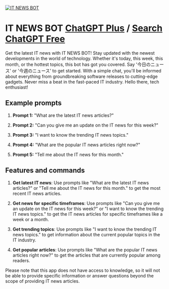 
[![IT NEWS BOT](https://files.oaiusercontent.com/file-6mw2tA4vAawDtp1UtjNr7X8g?se=2123-10-16T07%3A05%3A12Z&sp=r&sv=2021-08-06&sr=b&rscc=max-age%3D31536000%2C%20immutable&rscd=attachment%3B%20filename%3Db3bc80fc-cc67-4b8f-9755-1b60b763d9b2.png&sig=1Kk4%2BMMX0FNgQ9wcRgP3CnBePVMTf7CIbwFRuMh1EvY%3D)](https://chat.openai.com/g/g-vjSVjBqvQ-it-news-bot)

# IT NEWS BOT [ChatGPT Plus](https://chat.openai.com/g/g-vjSVjBqvQ-it-news-bot) / [Search ChatGPT Free](https://gptcall.net/index.html#/?search=IT%20NEWS%20BOT)

Get the latest IT news with IT NEWS BOT! Stay updated with the newest developments in the world of technology. Whether it's today, this week, this month, or the hottest topics, this bot has got you covered. Say '今日のニュース' or '今週のニュース' to get started. With a simple chat, you'll be informed about everything from groundbreaking software releases to cutting-edge gadgets. Never miss a beat in the fast-paced IT industry. Hello there, tech enthusiast!

## Example prompts

1. **Prompt 1:** "What are the latest IT news articles?"

2. **Prompt 2:** "Can you give me an update on the IT news for this week?"

3. **Prompt 3:** "I want to know the trending IT news topics."

4. **Prompt 4:** "What are the popular IT news articles right now?"

5. **Prompt 5:** "Tell me about the IT news for this month."

## Features and commands

1. **Get latest IT news**: Use prompts like "What are the latest IT news articles?" or "Tell me about the IT news for this month." to get the most recent IT news articles.

2. **Get news for specific timeframes**: Use prompts like "Can you give me an update on the IT news for this week?" or "I want to know the trending IT news topics." to get the IT news articles for specific timeframes like a week or a month.

3. **Get trending topics**: Use prompts like "I want to know the trending IT news topics." to get information about the current popular topics in the IT industry.

4. **Get popular articles**: Use prompts like "What are the popular IT news articles right now?" to get the articles that are currently popular among readers.

Please note that this app does not have access to knowledge, so it will not be able to provide specific information or answer questions beyond the scope of providing IT news articles.


